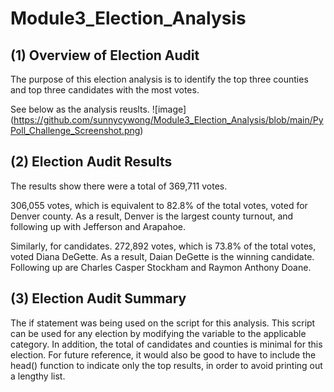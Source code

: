 # Module3_Election_Analysis

## (1) Overview of Election Audit
The purpose of this election analysis is to identify the top three counties and top three candidates with the most votes. 

See below as the analysis reuslts.
![image]
(https://github.com/sunnycywong/Module3_Election_Analysis/blob/main/PyPoll_Challenge_Screenshot.png)

## (2) Election Audit Results
The results show there were a total of 369,711 votes. 

306,055 votes, which is equivalent to 82.8% of the total votes, voted for Denver county. As a result, Denver is the largest county turnout, and following up with Jefferson and Arapahoe. 

Similarly, for candidates. 272,892 votes, which is 73.8% of the total votes, voted Diana DeGette. As a result, Daian DeGette is the winning candidate. Following up are Charles Casper Stockham and Raymon Anthony Doane. 

## (3) Election Audit Summary
The if statement was being used on the script for this analysis. This script can be used for any election by modifying the variable to the applicable category. In addition, the total of candidates and counties is minimal for this election. For future reference, it would also be good to have to include the head() function to indicate only the top results, in order to avoid printing out a lengthy list. 


